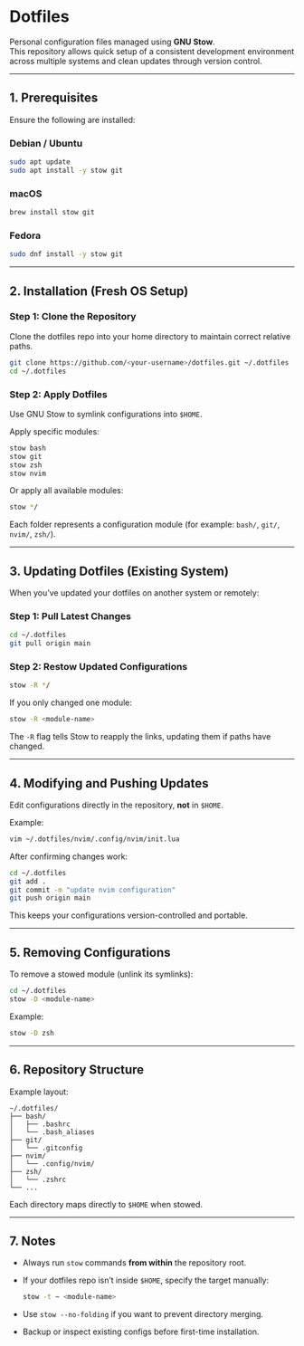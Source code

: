 # Dotfiles

Personal configuration files managed using **GNU Stow**.  
This repository allows quick setup of a consistent development environment across multiple systems and clean updates through version control.

---

## 1. Prerequisites

Ensure the following are installed:

### Debian / Ubuntu

```bash
sudo apt update
sudo apt install -y stow git
```

### macOS

```bash
brew install stow git
```

### Fedora

```bash
sudo dnf install -y stow git
```

---

## 2. Installation (Fresh OS Setup)

### Step 1: Clone the Repository

Clone the dotfiles repo into your home directory to maintain correct relative paths.

```bash
git clone https://github.com/<your-username>/dotfiles.git ~/.dotfiles
cd ~/.dotfiles
```

### Step 2: Apply Dotfiles

Use GNU Stow to symlink configurations into `$HOME`.

Apply specific modules:

```bash
stow bash
stow git
stow zsh
stow nvim
```

Or apply all available modules:

```bash
stow */
```

Each folder represents a configuration module (for example: `bash/`, `git/`, `nvim/`, `zsh/`).

---

## 3. Updating Dotfiles (Existing System)

When you’ve updated your dotfiles on another system or remotely:

### Step 1: Pull Latest Changes

```bash
cd ~/.dotfiles
git pull origin main
```

### Step 2: Restow Updated Configurations

```bash
stow -R */
```

If you only changed one module:

```bash
stow -R <module-name>
```

The `-R` flag tells Stow to reapply the links, updating them if paths have changed.

---

## 4. Modifying and Pushing Updates

Edit configurations directly in the repository, **not** in `$HOME`.

Example:

```bash
vim ~/.dotfiles/nvim/.config/nvim/init.lua
```

After confirming changes work:

```bash
cd ~/.dotfiles
git add .
git commit -m "update nvim configuration"
git push origin main
```

This keeps your configurations version-controlled and portable.

---

## 5. Removing Configurations

To remove a stowed module (unlink its symlinks):

```bash
cd ~/.dotfiles
stow -D <module-name>
```

Example:

```bash
stow -D zsh
```

---

## 6. Repository Structure

Example layout:

```
~/.dotfiles/
├── bash/
│   ├── .bashrc
│   └── .bash_aliases
├── git/
│   └── .gitconfig
├── nvim/
│   └── .config/nvim/
├── zsh/
│   └── .zshrc
└── ...
```

Each directory maps directly to `$HOME` when stowed.

---

## 7. Notes

- Always run `stow` commands **from within** the repository root.
- If your dotfiles repo isn’t inside `$HOME`, specify the target manually:

  ```bash
  stow -t ~ <module-name>
  ```

- Use `stow --no-folding` if you want to prevent directory merging.
- Backup or inspect existing configs before first-time installation.
